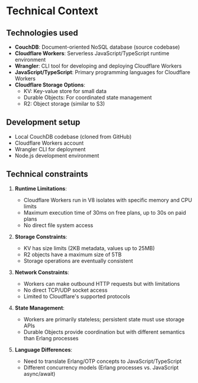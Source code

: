 # Technical Context

## Technologies used
- **CouchDB**: Document-oriented NoSQL database (source codebase)
- **Cloudflare Workers**: Serverless JavaScript/TypeScript runtime environment
- **Wrangler**: CLI tool for developing and deploying Cloudflare Workers
- **JavaScript/TypeScript**: Primary programming languages for Cloudflare Workers
- **Cloudflare Storage Options**:
  - KV: Key-value store for small data
  - Durable Objects: For coordinated state management
  - R2: Object storage (similar to S3)

## Development setup
- Local CouchDB codebase (cloned from GitHub)
- Cloudflare Workers account
- Wrangler CLI for deployment
- Node.js development environment

## Technical constraints
1. **Runtime Limitations**:
   - Cloudflare Workers run in V8 isolates with specific memory and CPU limits
   - Maximum execution time of 30ms on free plans, up to 30s on paid plans
   - No direct file system access

2. **Storage Constraints**:
   - KV has size limits (2KB metadata, values up to 25MB)
   - R2 objects have a maximum size of 5TB
   - Storage operations are eventually consistent

3. **Network Constraints**:
   - Workers can make outbound HTTP requests but with limitations
   - No direct TCP/UDP socket access
   - Limited to Cloudflare's supported protocols

4. **State Management**:
   - Workers are primarily stateless; persistent state must use storage APIs
   - Durable Objects provide coordination but with different semantics than Erlang processes

5. **Language Differences**:
   - Need to translate Erlang/OTP concepts to JavaScript/TypeScript
   - Different concurrency models (Erlang processes vs. JavaScript async/await)
